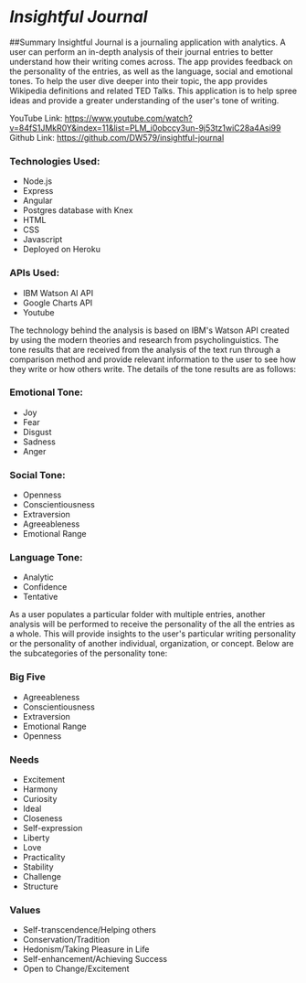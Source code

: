 ___Insightful Journal___
========================

##Summary
Insightful Journal is a journaling application with analytics. A user can perform an in-depth analysis of their journal entries to better understand how their writing comes across. The app provides feedback on the personality of the entries, as well as the language, social and emotional tones. To help the user dive deeper into their topic, the app provides Wikipedia definitions and related TED Talks. This application is to help spree ideas and provide a greater understanding of the user's tone of writing.

YouTube Link: https://www.youtube.com/watch?v=84fS1JMkR0Y&index=11&list=PLM_i0obccy3un-9j53tz1wiC28a4Asi99
Github Link: https://github.com/DW579/insightful-journal

### Technologies Used:
* Node.js
* Express
* Angular
* Postgres database with Knex
* HTML
* CSS
* Javascript
* Deployed on Heroku

### APIs Used:
* IBM Watson AI API
* Google Charts API
* Youtube

The technology behind the analysis is based on IBM's Watson API created by using the modern theories and research from psycholinguistics. The tone results that are received from the analysis of the text run through a comparison method and provide relevant information to the user to see how they write or how others write. The details of the tone results are as follows:

### Emotional Tone:
* Joy
* Fear
* Disgust
* Sadness
* Anger

### Social Tone:
* Openness
* Conscientiousness
* Extraversion
* Agreeableness
* Emotional Range

### Language Tone:
* Analytic
* Confidence
* Tentative

As a user populates a particular folder with multiple entries, another analysis will be performed to receive the personality of the all the entries as a whole. This will provide insights to the user's particular writing personality or the personality of another individual, organization, or concept. Below are the subcategories of the personality tone:

### Big Five
* Agreeableness
* Conscientiousness
* Extraversion
* Emotional Range
* Openness

### Needs
* Excitement
* Harmony
* Curiosity
* Ideal
* Closeness
* Self-expression
* Liberty
* Love
* Practicality
* Stability
* Challenge
* Structure

### Values
* Self-transcendence/Helping others
* Conservation/Tradition
* Hedonism/Taking Pleasure in Life
* Self-enhancement/Achieving Success
* Open to Change/Excitement
